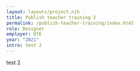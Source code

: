 ```yaml
---
layout: layouts/project.njk
title: Publish teacher training 2
permalink: /publish-teacher-training/index.html
role: Designer
employer: DfE
year: "2021"
intro: test 2
---
```

test 2